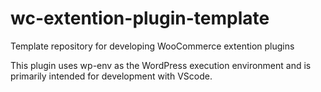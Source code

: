 # wc-extention-plugin-template
Template repository for developing WooCommerce extention plugins

This plugin uses wp-env as the WordPress execution environment and is primarily intended for development with VScode.
